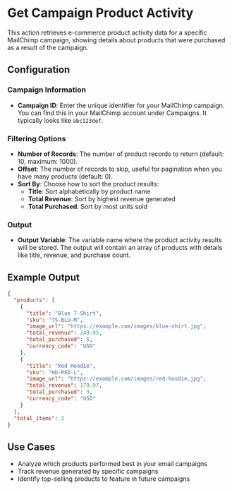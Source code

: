 # Get Campaign Product Activity

This action retrieves e-commerce product activity data for a specific MailChimp campaign, showing details about products that were purchased as a result of the campaign.

## Configuration

### Campaign Information

- **Campaign ID**: Enter the unique identifier for your MailChimp campaign. You can find this in your MailChimp account under Campaigns. It typically looks like `abc123def`.

### Filtering Options

- **Number of Records**: The number of product records to return (default: 10, maximum: 1000).
- **Offset**: The number of records to skip, useful for pagination when you have many products (default: 0).
- **Sort By**: Choose how to sort the product results:
  - **Title**: Sort alphabetically by product name
  - **Total Revenue**: Sort by highest revenue generated
  - **Total Purchased**: Sort by most units sold

### Output

- **Output Variable**: The variable name where the product activity results will be stored. The output will contain an array of products with details like title, revenue, and purchase count.

## Example Output

```json
{
  "products": [
    {
      "title": "Blue T-Shirt",
      "sku": "TS-BLU-M",
      "image_url": "https://example.com/images/blue-shirt.jpg",
      "total_revenue": 249.95,
      "total_purchased": 5,
      "currency_code": "USD"
    },
    {
      "title": "Red Hoodie",
      "sku": "HD-RED-L",
      "image_url": "https://example.com/images/red-hoodie.jpg",
      "total_revenue": 179.97,
      "total_purchased": 3,
      "currency_code": "USD"
    }
  ],
  "total_items": 2
}
```

## Use Cases

- Analyze which products performed best in your email campaigns
- Track revenue generated by specific campaigns
- Identify top-selling products to feature in future campaigns